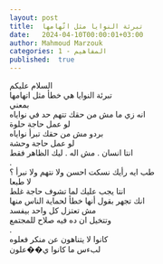 ```yaml
---
layout: post
title:  تبرئة النوايا مثل اتّهامها
date:   2024-04-10T00:00:01+03:00
author: Mahmoud Marzouk
categories: 1 - المفاهيم
published:  true
---
```

السلام عليكم\
تبرئة النوايا هي خطأ مثل اتهامها\
بمعني\
انه زي ما مش من حقك تتهم حد في نواياه\
لو عمل حاجة حلوة\
بردو مش من حقك تبرأ نواياه\
لو عمل حاجة وحشة\
انتا انسان . مش اله . ليك الظاهر فقط\
.\
طب ايه رأيك نسكت احسن ولا نتهم ولا نبرأ ؟\
لا طبعا\
انتا يجب عليك لما تشوف حاجة غلط\
انك تجهر بقول أنها خطأ لحماية الناس منها\
مش تعتزل كل واحد بيفسد\
وتتخيل ان ده فيه صلاح للمجتمع\
.\
كانوا لا يتناهون عن منكر فعلوه\
لبءس ما كانوا ي��علون
